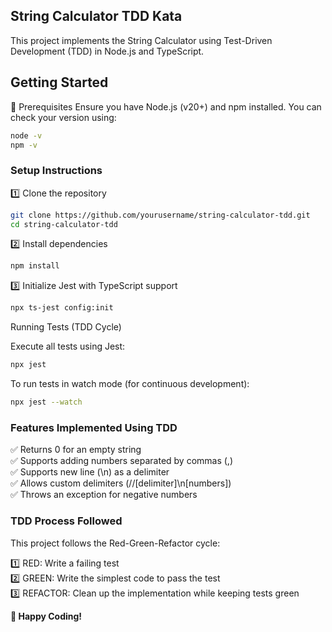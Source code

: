 ## String Calculator TDD Kata

This project implements the String Calculator using Test-Driven Development (TDD) in Node.js and TypeScript.

## Getting Started

🔹 Prerequisites
Ensure you have Node.js (v20+) and npm installed. You can check your version using:

```bash
node -v
npm -v
```

### Setup Instructions

1️⃣ Clone the repository

```bash
git clone https://github.com/yourusername/string-calculator-tdd.git
cd string-calculator-tdd
```

2️⃣ Install dependencies

```bash
npm install
```

3️⃣ Initialize Jest with TypeScript support

```bash
npx ts-jest config:init
```

Running Tests (TDD Cycle)

Execute all tests using Jest:

```bash
npx jest
```

To run tests in watch mode (for continuous development):

```bash
npx jest --watch
```

### Features Implemented Using TDD

✅ Returns 0 for an empty string <br>
✅ Supports adding numbers separated by commas (,) <br>
✅ Supports new line (\n) as a delimiter <br>
✅ Allows custom delimiters (//[delimiter]\n[numbers]) <br>
✅ Throws an exception for negative numbers <br>

### TDD Process Followed

This project follows the Red-Green-Refactor cycle:

1️⃣ RED: Write a failing test <br>
2️⃣ GREEN: Write the simplest code to pass the test <br>
3️⃣ REFACTOR: Clean up the implementation while keeping tests green <br>

**🚀 Happy Coding!**
